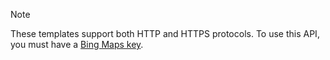 > [!Note]
> These templates support both HTTP and HTTPS protocols.
> To use this API, you must have a [Bing Maps key](~/getting-started/getting-a-bing-maps-key.md).